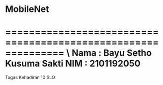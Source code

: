 # MobileNet
============================================================== \\
Nama : Bayu Setho Kusuma Sakti
NIM  : 2101192050
==============================================================
Tugas Kehadiran 10 SLO
